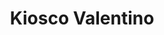 ---
title: "Kiosco Valentino"
url: /ciudad-autonoma-de-buenos-aires/kiosco-valentino/
shop: Lebensmittel
---